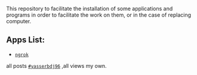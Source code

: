 This repository to facilitate the installation of some applications and programs in order to facilitate the work on them, or in the case of replacing computer.

## Apps List:
* [`ngrok`](https://github.com/yasserbdj96/install/tree/main/apps/ngrok)


all posts [`#yasserbdj96`](#yasserbdj96) ,all views my own.
